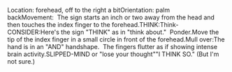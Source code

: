 Location: forehead, off to the right a bitOrientation: palm backMovement:  The sign starts an inch or two away from the head
and then touches the index finger to the forehead.THINK:Think-CONSIDER:Here's the sign "THINK" as in "think about."  Ponder.Move the tip of the index finger in a small circle in front of the forehead.Mull over:The hand is in an "AND" handshape.  The fingers flutter as if showing 
intense brain activity.SLIPPED-MIND or "lose your thought""I THINK SO." (But I'm not sure.)